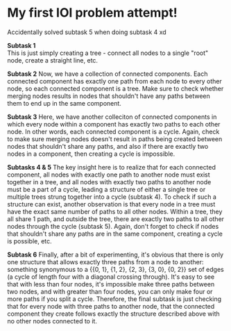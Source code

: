 # My first IOI problem attempt!  
Accidentally solved subtask 5 when doing subtask 4 xd  

__Subtask 1__  
This is just simply creating a tree - connect all nodes to a single "root" node, create a straight line, etc.  

__Subtask 2__
Now, we have a collection of connected components. Each connected component has exactly one path from each node to every other node, so each connected component is a tree. Make sure to check whether merging nodes results in nodes that shouldn't have any paths between them to end up in the same component.  

__Subtask 3__
Here, we have another colleciton of connected components in which every node within a component has exactly two paths to each other node. In other words, each connected component is a cycle. Again, check to make sure merging nodes doesn't result in paths being created between nodes that shouldn't share any paths, and also if there are exactly two nodes in a component, then creating a cycle is impossible.  

__Subtasks 4 & 5__
The key insight here is to realize that for each connected component, all nodes with exactly one path to another node must exist together in a tree, and all nodes with exactly two paths to another node must be a part of a cycle, leading a structure of either a single tree or multiple trees strung together into a cycle (subtask 4). To check if such a structure can exist, another observation is that every node in a tree must have the exact same number of paths to all other nodes. Within a tree, they all share 1 path, and outside the tree, there are exactly two paths to all other nodes through the cycle (subtask 5). Again, don't forget to check if nodes that shouldn't share any paths are in the same component, creating a cycle is possible, etc.  

__Subtask 6__
Finally, after a bit of experimenting, it's obvious that there is only one structure that allows exactly three paths from a node to another: something synonymous to a {{0, 1}, {1, 2}, {2, 3}, {3, 0}, {0, 2}} set of edges (a cycle of length four with a diagonal crossing through). It's easy to see that with less than four nodes, it's impossible make three paths between two nodes, and with greater than four nodes, you can only make four or more paths if you split a cycle. Therefore, the final subtask is just checking that for every node with three paths to another node, that the connected component they create follows exactly the structure described above with no other nodes connected to it.  

